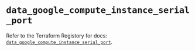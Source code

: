 # `data_google_compute_instance_serial_port`

Refer to the Terraform Registory for docs: [`data_google_compute_instance_serial_port`](https://registry.terraform.io/providers/hashicorp/google/4.64.0/docs/data-sources/compute_instance_serial_port).
